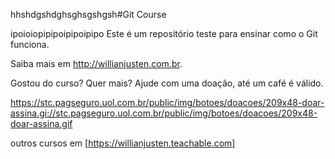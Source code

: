 ﻿hhshdgshdghsghsgshgsh#Git Course

ipoioiopipipoipipoipipo
Este é um repositório teste para ensinar como o Git funciona.

Saiba mais em http://willianjusten.com.br.


Gostou do curso? Quer mais? Ajude com uma doação, até um café é válido.

https://stc.pagseguro.uol.com.br/public/img/botoes/doacoes/209x48-doar-assina.gi://stc.pagseguro.uol.com.br/public/img/botoes/doacoes/209x48-doar-assina.gif


outros cursos em [https://willianjusten.teachable.com]
